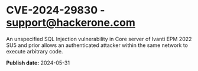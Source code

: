 # CVE-2024-29830 - support@hackerone.com

An unspecified SQL Injection vulnerability in Core server of Ivanti EPM 2022 SU5 and prior allows an authenticated attacker within the same network to execute arbitrary code.

**Publish date:** 2024-05-31
